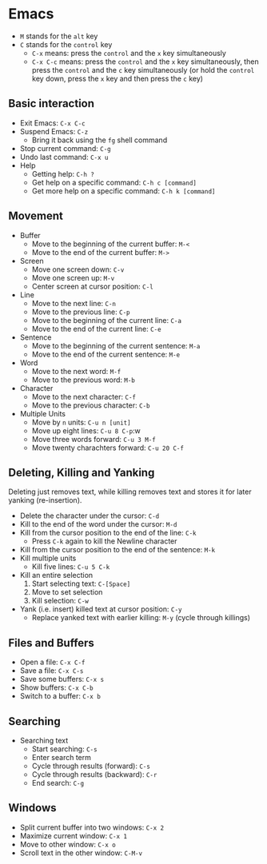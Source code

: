 # Emacs

- `M` stands for the `alt` key
- `C` stands for the `control` key
    - `C-x` means: press the `control` and the `x` key simultaneously
    - `C-x C-c` means: press the `control` and the `x` key simultaneously, then
      press the `control` and the `c` key simultaneously (or hold the `control`
      key down, press the `x` key and then press the `c` key)

## Basic interaction

- Exit Emacs: `C-x C-c`
- Suspend Emacs: `C-z`
    - Bring it back using the `fg` shell command
- Stop current command: `C-g`
- Undo last command: `C-x u`
- Help
    - Getting help: `C-h ?`
    - Get help on a specific command: `C-h c [command]`
    - Get more help on a specific command: `C-h k [command]`

## Movement

- Buffer
    - Move to the beginning of the current buffer: `M-<`
    - Move to the end of the current buffer: `M->`
- Screen
    - Move one screen down: `C-v`
    - Move one screen up: `M-v`
    - Center screen at cursor position: `C-l`
- Line
    - Move to the next line: `C-n`
    - Move to the previous line: `C-p`
    - Move to the beginning of the current line: `C-a`
    - Move to the end of the current line: `C-e`
- Sentence
    - Move to the beginning of the current sentence: `M-a`
    - Move to the end of the current sentence: `M-e`
- Word
    - Move to the next word: `M-f`
    - Move to the previous word: `M-b`
- Character
    - Move to the next character: `C-f`
    - Move to the previous character: `C-b`
- Multiple Units
    - Move by `n` units: `C-u n [unit]`
    - Move up eight lines: `C-u 8 C-p`:w
    - Move three words forward: `C-u 3 M-f`
    - Move twenty charachters forward: `C-u 20 C-f`

## Deleting, Killing and Yanking

Deleting just removes text, while killing removes text and stores it for later
yanking (re-insertion).

- Delete the character under the cursor: `C-d`
- Kill to the end of the word under the cursor: `M-d`
- Kill from the cursor position to the end of the line: `C-k`
    - Press `C-k` again to kill the Newline character
- Kill from the cursor position to the end of the sentence: `M-k`
- Kill multiple units
    - Kill five lines: `C-u 5 C-k`
- Kill an entire selection
    1. Start selecting text: `C-[Space]`
    2. Move to set selection
    3. Kill selection: `C-w`
- Yank (i.e. insert) killed text at cursor position: `C-y`
    - Replace yanked text with earlier killing: `M-y` (cycle through killings)

## Files and Buffers

- Open a file: `C-x C-f`
- Save a file: `C-x C-s`
- Save some buffers: `C-x s`
- Show buffers: `C-x C-b`
- Switch to a buffer: `C-x b`

## Searching

- Searching text
    - Start searching: `C-s`
    - Enter search term
    - Cycle through results (forward): `C-s`
    - Cycle through results (backward): `C-r`
    - End search: `C-g`

## Windows

- Split current buffer into two windows: `C-x 2`
- Maximize current window: `C-x 1`
- Move to other window: `C-x o`
- Scroll text in the other window: `C-M-v`
